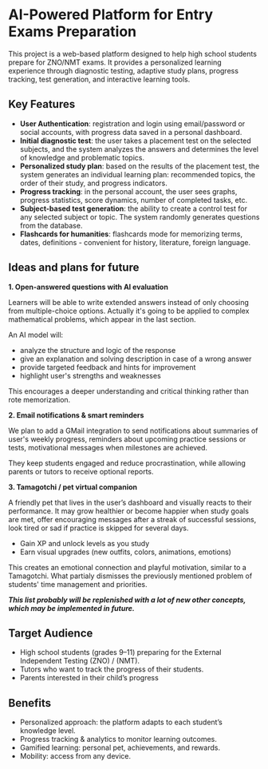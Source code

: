 # AI-Powered Platform for Entry Exams Preparation

This project is a web-based platform designed to help high school students prepare for ZNO/NMT exams.
It provides a personalized learning experience through diagnostic testing, adaptive study plans, progress tracking, test generation, and interactive learning tools.

## Key Features

- **User Authentication**: registration and login using email/password or social accounts, with progress data saved in a personal dashboard.
- **Initial diagnostic test**: the user takes a placement test on the selected subjects, and the system analyzes the answers and determines the level of knowledge and problematic topics.
- **Personalized study plan**: based on the results of the placement test, the system generates an individual learning plan: recommended topics, the order of their study, and progress indicators.
- **Progress tracking**: in the personal account, the user sees graphs, progress statistics, score dynamics, number of completed tasks, etc.
- **Subject-based test generation**: the ability to create a control test for any selected subject or topic. The system randomly generates questions from the database.
- **Flashcards for humanities**: flashcards mode for memorizing terms, dates, definitions - convenient for history, literature, foreign language.

## Ideas and plans for future

**1. Open-answered questions with AI evaluation**

Learners will be able to write extended answers instead of only choosing from multiple-choice options. Actually it's going to be applied to complex mathematical problems, which appear in the last section.

An AI model will:
 - analyze the structure and logic of the response
 - give an explanation and solving description in case of a wrong answer
 - provide targeted feedback and hints for improvement
 - highlight user's strengths and weaknesses

This encourages a deeper understanding and critical thinking rather than rote memorization.

**2. Email notifications & smart reminders**

We plan to add a GMail integration to send notifications about summaries of user's weekly progress, reminders about upcoming practice sessions or tests, motivational messages when milestones are achieved.

They keep students engaged and reduce procrastination, while allowing parents or tutors to receive optional reports.

**3. Tamagotchi / pet virtual companion**

A friendly pet that lives in the user’s dashboard and visually reacts to their performance. It may grow healthier or become happier when study goals are met, offer encouraging messages after a streak of successful sessions, look tired or sad if practice is skipped for several days.

- Gain XP and unlock levels as you study
- Earn visual upgrades (new outfits, colors, animations, emotions)

This creates an emotional connection and playful motivation, similar to a Tamagotchi. What partialy dismisses the previously mentioned problem of students' time management and priorities.

***This list probably will be replenished with a lot of new other concepts, which may be implemented in future.***

## Target Audience

- High school students (grades 9–11) preparing for the External Independent Testing (ZNO) / (NMT).
- Tutors who want to track the progress of their students.
- Parents interested in their child’s progress

## Benefits

- Personalized approach: the platform adapts to each student’s knowledge level.
- Progress tracking & analytics to monitor learning outcomes.
- Gamified learning: personal pet, achievements, and rewards.
- Mobility: access from any device.
